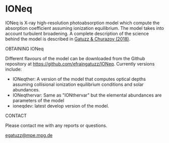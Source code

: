 # IONeq

IONeq is X-ray high-resolution photoabsorption model which compute the absorption coefficient assuming ionization equilibrium. The model takes into account turbulent broadening.  A complete description of the science behind the model is described in [Gatuzz & Churazov (2018)](https://ui.adsabs.harvard.edu/abs/2018MNRAS.474..696G/abstract).

OBTAINING IONeq

Different flavours of the model can be downloaded from the Github repository at https://github.com/efraingatuzz/IONeq. Currently versions include:

- IONeqther: A version of the model that computes optical depths assuming collisional ionization equilibrium conditions and solar abundances.
- IONeqthervar: Same as "IONthervar" but the elemental abundances are parameters of the model
- ioneqdev: latest develop version of the model. 

CONTACT

Please contact me with any reports or questions.

egatuzz@mpe.mpg.de


    
    
    
    
    
